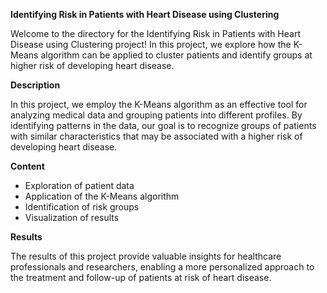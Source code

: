 **Identifying Risk in Patients with Heart Disease using Clustering**

Welcome to the directory for the Identifying Risk in Patients with Heart Disease using Clustering project! In this project, we explore how the K-Means algorithm can be applied to cluster patients and identify groups at higher risk of developing heart disease.

**Description**

In this project, we employ the K-Means algorithm as an effective tool for analyzing medical data and grouping patients into different profiles. By identifying patterns in the data, our goal is to recognize groups of patients with similar characteristics that may be associated with a higher risk of developing heart disease.

**Content**

- Exploration of patient data
- Application of the K-Means algorithm
- Identification of risk groups
- Visualization of results

**Results**

The results of this project provide valuable insights for healthcare professionals and researchers, enabling a more personalized approach to the treatment and follow-up of patients at risk of heart disease.
